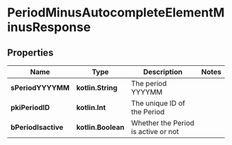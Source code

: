
# PeriodMinusAutocompleteElementMinusResponse

## Properties
Name | Type | Description | Notes
------------ | ------------- | ------------- | -------------
**sPeriodYYYYMM** | **kotlin.String** | The period YYYYMM | 
**pkiPeriodID** | **kotlin.Int** | The unique ID of the Period | 
**bPeriodIsactive** | **kotlin.Boolean** | Whether the Period is active or not | 



